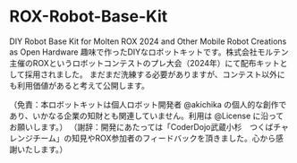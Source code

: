 # ROX-Robot-Base-Kit
DIY Robot Base Kit for Molten ROX 2024 and Other Mobile Robot Creations as Open Hardware
趣味で作ったDIYなロボットキットです。株式会社モルテン主催のROXというロボットコンテストのプレ大会（2024年）にて配布キットとして採用されました。
まだまだ洗練する必要がありますが、コンテスト以外にも利用価値があると考えて公開します。

（免責：本ロボットキットは個人ロボット開発者 @akichika の個人的な創作であり、いかなる企業の知財とも関連していません。利用は @License に沿ってお願いします。）
（謝辞：開発にあたっては「CoderDojo武蔵小杉　つくばチャレンジチーム」の知見やROX参加者のフィードバックを頂きました。心から感謝いたします。）
